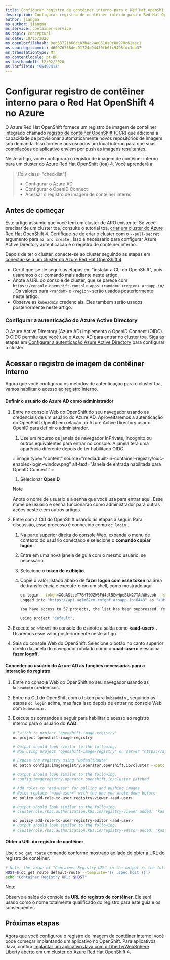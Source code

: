 ```yaml
---
title: Configurar registro de contêiner interno para o Red Hat OpenShift 4 no Azure
description: Configurar registro de contêiner interno para o Red Hat OpenShift 4 no Azure
author: jiangma
ms.author: jiangma
ms.service: container-service
ms.topic: conceptual
ms.date: 10/15/2020
ms.openlocfilehash: 9ed53721b66dc03bad24e0510e0c8a970c61aec1
ms.sourcegitcommit: d60976768dec91724d94430fb6fc9498fdc1db37
ms.translationtype: MT
ms.contentlocale: pt-BR
ms.lasthandoff: 12/02/2020
ms.locfileid: "96492413"
---
```

# <a name="configure-built-in-container-registry-for-azure-red-hat-openshift-4"></a>Configurar registro de contêiner interno para o Red Hat OpenShift 4 no Azure

O Azure Red Hat OpenShift fornece um registro de imagem de contêiner integrado chamado [registro de contêiner OpenShift (OCR)](https://docs.openshift.com/aro/4/registry/architecture-component-imageregistry.html) que adiciona a capacidade de provisionar automaticamente novos repositórios de imagem sob demanda. Isso fornece aos usuários um local interno para que suas compilações de aplicativo enviem por push as imagens resultantes.

Neste artigo, você configurará o registro de imagem de contêiner interno para um cluster do Azure Red Hat OpenShift (toa) 4. Você aprenderá a:

> [!div class="checklist"]
> * Configurar o Azure AD
> * Configurar o OpenID Connect
> * Acessar o registro de imagem de contêiner interno

## <a name="before-you-begin"></a>Antes de começar

Este artigo assumiu que você tem um cluster de ARO existente. Se você precisar de um cluster toa, consulte o tutorial toa, [criar um cluster do Azure Red Hat OpenShift 4](./tutorial-create-cluster.md). Certifique-se de criar o cluster com o `--pull-secret` argumento para `az aro create` .  Isso é necessário para configurar Azure Active Directory autenticação e o registro de contêiner interno.

Depois de ter o cluster, conecte-se ao cluster seguindo as etapas em [conectar-se a um cluster do Azure Red Hat OpenShift 4](./tutorial-connect-cluster.md).
   * Certifique-se de seguir as etapas em "instalar a CLI do OpenShift", pois usaremos o `oc` comando mais adiante neste artigo.
   * Anote a URL do console de cluster, que se parece com `https://console-openshift-console.apps.<random>.<region>.aroapp.io/` . Os valores para `<random>` e `<region>` serão usados posteriormente neste artigo.
   * Observe as `kubeadmin` credenciais. Eles também serão usados posteriormente neste artigo.

### <a name="configure-azure-active-directory-authentication"></a>Configurar a autenticação do Azure Active Directory 

O Azure Active Directory (Azure AD) implementa o OpenID Connect (OIDC). O OIDC permite que você use o Azure AD para entrar no cluster toa. Siga as etapas em [Configurar a autenticação Azure Active Directory](configure-azure-ad-cli.md) para configurar o cluster.

## <a name="access-the-built-in-container-image-registry"></a>Acessar o registro de imagem de contêiner interno

Agora que você configurou os métodos de autenticação para o cluster toa, vamos habilitar o acesso ao registro interno.

#### <a name="define-the-azure-ad-user-to-be-an-administrator"></a>Definir o usuário do Azure AD como administrador

1. Entre no console Web do OpenShift do seu navegador usando as credenciais de um usuário do Azure AD. Aproveitaremos a autenticação do OpenShift OpenID em relação ao Azure Active Directory usar o OpenID para definir o administrador.

   1. Use um recurso de janela de navegador InPrivate, Incognito ou outros equivalentes para entrar no console. A janela terá uma aparência diferente depois de ter habilitado OIDC.
   
   :::image type="content" source="media/built-in-container-registry/oidc-enabled-login-window.png" alt-text="Janela de entrada habilitada para OpenID Connect.":::
   1. Selecionar **OpenID**

   > [!NOTE]
   > Anote o nome de usuário e a senha que você usa para entrar aqui. Esse nome de usuário e senha funcionarão como administrador para outras ações neste e em outros artigos.
2. Entre com a CLI do OpenShift usando as etapas a seguir.  Para discussão, esse processo é conhecido como `oc login` .
   1. Na parte superior direita do console Web, expanda o menu de contexto do usuário conectado e selecione o **comando copiar logon**.
   2. Entre em uma nova janela de guia com o mesmo usuário, se necessário.
   3. Selecione o **token de exibição**.
   4. Copie o valor listado abaixo de **fazer logon com esse token** na área de transferência e execute-o em um shell, como mostrado aqui.

       ```bash
       oc login --token=XOdASlzeT7BHT0JZW6Fd4dl5EwHpeBlN27TAdWHseob --server=https://api.aqlm62xm.rnfghf.aroapp.io:6443
       Logged into "https://api.aqlm62xm.rnfghf.aroapp.io:6443" as "kube:admin" using the token provided.

       You have access to 57 projects, the list has been suppressed. You can list all projects with 'oc projects'

       Using project "default".
       ```

3. Execute `oc whoami` no console do e anote a saída como **\<aad-user>** .  Usaremos esse valor posteriormente neste artigo.
4. Saia do console Web do OpenShift. Selecione o botão no canto superior direito da janela do navegador rotulado como o **\<aad-user>** e escolha **fazer logoff**.


#### <a name="grant-the-azure-ad-user-the-necessary-roles-for-registry-interaction"></a>Conceder ao usuário do Azure AD as funções necessárias para a interação do registro

1. Entre no console Web do OpenShift no seu navegador usando as `kubeadmin` credenciais.
1. Entre na CLI do OpenShift com o token para `kubeadmin` , seguindo as etapas `oc login` acima, mas faça isso depois de entrar no console Web com `kubeadmin` .
1. Execute os comandos a seguir para habilitar o acesso ao registro interno para o usuário do **AAD**.

   ```bash
   # Switch to project "openshift-image-registry"
   oc project openshift-image-registry
   
   # Output should look similar to the following.
   # Now using project "openshift-image-registry" on server "https://api.x8xl3f4y.eastus.aroapp.io:6443".
   ```

   ```bash
   # Expose the registry using "DefaultRoute"
   oc patch configs.imageregistry.operator.openshift.io/cluster --patch '{"spec":{"defaultRoute":true}}' --type=merge

   # Output should look similar to the following.
   # config.imageregistry.operator.openshift.io/cluster patched
   ```

   ```bash
   # Add roles to "aad-user" for pulling and pushing images
   # Note: replace "<aad-user>" with the one you wrote down before
   oc policy add-role-to-user registry-viewer <aad-user>

   # Output should look similar to the following.
   # clusterrole.rbac.authorization.k8s.io/registry-viewer added: "kaaIjx75vFWovvKF7c02M0ya5qzwcSJ074RZBfXUc34"
   ```

   ```bash
   oc policy add-role-to-user registry-editor <aad-user>
   # Output should look similar to the following.
   # clusterrole.rbac.authorization.k8s.io/registry-editor added: "kaaIjx75vFWovvKF7c02M0ya5qzwcSJ074RZBfXUc34"
   ```

#### <a name="obtain-the-container-registry-url"></a>Obter a URL do registro de contêiner

Use o `oc get route` comando conforme mostrado ao lado de obter a URL do registro de contêiner.

```bash
# Note: the value of "Container Registry URL" in the output is the fully qualified registry name.
HOST=$(oc get route default-route --template='{{ .spec.host }}')
echo "Container Registry URL: $HOST"
```

   > [!NOTE]
   > Observe a saída do console da **URL do registro de contêiner**. Ele será usado como o nome totalmente qualificado do registro para este guia e os subsequentes.

## <a name="next-steps"></a>Próximas etapas

Agora que você configurou o registro de imagem de contêiner interno, você pode começar implantando um aplicativo no OpenShift. Para aplicativos Java, confira [implantar um aplicativo Java com o Liberty/WebSphere Liberty aberto em um cluster do Azure Red Hat OpenShift 4](howto-deploy-java-liberty-app.md).
